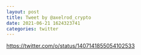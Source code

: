 ```yaml
--- 
layout: post 
title: Tweet by @axelrod_crypto 
date: 2021-06-21 1624323741 
categories: twitter 
--- 
```

https://twitter.com/o/status/1407141855054102533